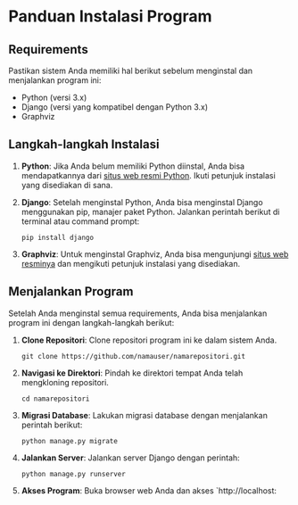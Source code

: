 # Panduan Instalasi Program

## Requirements
Pastikan sistem Anda memiliki hal berikut sebelum menginstal dan menjalankan program ini:

- Python (versi 3.x)
- Django (versi yang kompatibel dengan Python 3.x)
- Graphviz

## Langkah-langkah Instalasi

1. **Python**: Jika Anda belum memiliki Python diinstal, Anda bisa mendapatkannya dari [situs web resmi Python](https://www.python.org/downloads/). Ikuti petunjuk instalasi yang disediakan di sana.

2. **Django**: Setelah menginstal Python, Anda bisa menginstal Django menggunakan pip, manajer paket Python. Jalankan perintah berikut di terminal atau command prompt:

    ```
    pip install django
    ```

3. **Graphviz**: Untuk menginstal Graphviz, Anda bisa mengunjungi [situs web resminya](https://graphviz.org/) dan mengikuti petunjuk instalasi yang disediakan.

## Menjalankan Program

Setelah Anda menginstal semua requirements, Anda bisa menjalankan program ini dengan langkah-langkah berikut:

1. **Clone Repositori**: Clone repositori program ini ke dalam sistem Anda.

    ```
    git clone https://github.com/namauser/namarepositori.git
    ```

2. **Navigasi ke Direktori**: Pindah ke direktori tempat Anda telah mengkloning repositori.

    ```
    cd namarepositori
    ```

3. **Migrasi Database**: Lakukan migrasi database dengan menjalankan perintah berikut:

    ```
    python manage.py migrate
    ```

4. **Jalankan Server**: Jalankan server Django dengan perintah:

    ```
    python manage.py runserver
    ```

5. **Akses Program**: Buka browser web Anda dan akses `http://localhost:
